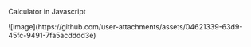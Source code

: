 Calculator in Javascript


<div> ![image](https://github.com/user-attachments/assets/04621339-63d9-45fc-9491-7fa5acdddd3e) </div>
